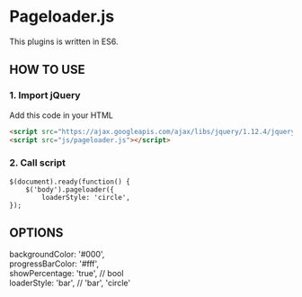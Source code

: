 # Pageloader.js

This plugins is written in ES6.

## HOW TO USE

### 1. Import jQuery
Add this code in your HTML

```html
<script src="https://ajax.googleapis.com/ajax/libs/jquery/1.12.4/jquery.min.js"></script>
<script src="js/pageloader.js"></script>
```


### 2. Call script

```script
$(document).ready(function() {
    $('body').pageloader({
        loaderStyle: 'circle',
});
```


## OPTIONS

backgroundColor: '#000',  
progressBarColor: '#fff',  
showPercentage: 'true', // bool  
loaderStyle: 'bar', // 'bar', 'circle'  

